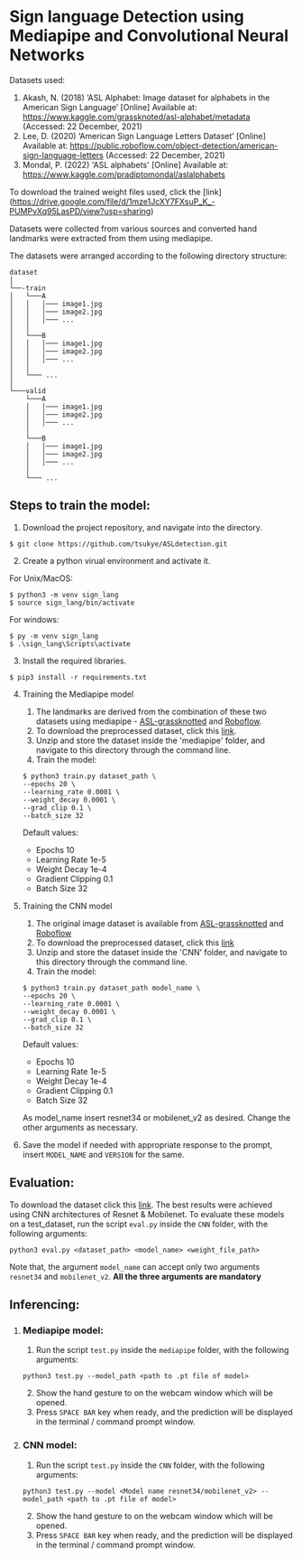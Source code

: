 # **Sign language Detection using Mediapipe and Convolutional Neural Networks**

Datasets used:
1. Akash, N. (2018) ‘ASL Alphabet: Image dataset for alphabets in the American Sign Language’ [Online] Available at: https://www.kaggle.com/grassknoted/asl-alphabet/metadata (Accessed: 22 December, 2021)
2. Lee, D. (2020) ‘American Sign Language Letters Dataset’  [Online] Available at: https://public.roboflow.com/object-detection/american-sign-language-letters (Accessed: 22 December, 2021)
3. Mondal, P. (2022) 'ASL alphabets' [Online] Available at: https://www.kaggle.com/pradiptomondal/aslalphabets

To download the trained weight files used, click the [link] (https://drive.google.com/file/d/1mze1JcXY7FXsuP_K_-PUMPvXq95LasPD/view?usp=sharing)


Datasets were collected from various sources and converted hand landmarks were extracted from them using mediapipe.

The datasets were arranged according to the following directory structure:

```
dataset
│    
└──-train  
│   └───A
│   │   │─── image1.jpg
│   │   │─── image2.jpg
│   │   │─── ...
│   │
│   └───B
│   │   │─── image1.jpg
│   │   │─── image2.jpg
│   │   │─── ...
│   │
│   └─── ...
│
└───valid
    └───A
    │   │─── image1.jpg
    │   │─── image2.jpg
    │   │─── ...
    │
    └───B
    │   │─── image1.jpg
    │   │─── image2.jpg
    │   │─── ...
    │
    └─── ...
```

## Steps to train the model:
1. Download the project repository, and navigate into the directory.
```
$ git clone https://github.com/tsukye/ASLdetection.git
```

2. Create a python virual environment and activate it.


For Unix/MacOS:
```
$ python3 -m venv sign_lang
$ source sign_lang/bin/activate
```
For windows:
```
$ py -m venv sign_lang
$ .\sign_lang\Scripts\activate
```

3. Install the required libraries.
```
$ pip3 install -r requirements.txt
```

4. Training the Mediapipe model
    1. The landmarks are derived from the combination of these two datasets using mediapipe - [ASL-grassknotted](https://www.kaggle.com/grassknoted/asl-alphabet) and [Roboflow](https://public.roboflow.com/object-detection/american-sign-language-letters/1).
    2. To download the preprocessed dataset, click this [link](https://drive.google.com/file/d/1n4YaAflCbuL8k6EEh7oGDQ_8C8Ml42Op/view?usp=sharing).
    3. Unzip and store the dataset inside the 'mediapipe' folder, and navigate to this directory through the command line.
    4. Train the model:
    ```
    $ python3 train.py dataset_path \
    --epochs 20 \
    --learning_rate 0.0001 \
    --weight_decay 0.0001 \
    --grad_clip 0.1 \
    --batch_size 32
    ```
    Default values:
    -   Epochs 10
    -   Learning Rate 1e-5
    -   Weight Decay 1e-4
    -   Gradient Clipping 0.1
    -   Batch Size 32

5. Training the CNN model
    1. The original image dataset is available from [ASL-grassknotted](https://www.kaggle.com/grassknoted/asl-alphabet) and [Roboflow](https://public.roboflow.com/object-detection/american-sign-language-letters/1)
    2. To download the preprocessed dataset, click this [link](https://drive.google.com/file/d/1-BiUjZuo6zE2QJTLEb2XqqGucWQ1O0vg/view?usp=sharing)
    3. Unzip and store the dataset inside the 'CNN' folder, and navigate to this directory through the command line.
    4. Train the model:
    ```
    $ python3 train.py dataset_path model_name \
    --epochs 20 \
    --learning_rate 0.0001 \
    --weight_decay 0.0001 \
    --grad_clip 0.1 \
    --batch_size 32
    ```
    Default values:
    -   Epochs 10
    -   Learning Rate 1e-5
    -   Weight Decay 1e-4
    -   Gradient Clipping 0.1
    -   Batch Size 32

    As model_name insert resnet34 or mobilenet_v2 as desired. Change the other arguments as necessary.

6. Save the model if needed with appropriate response to the prompt, insert ```MODEL_NAME``` and ```VERSION``` for the same.



## Evaluation:
To download the dataset click this [link](https://drive.google.com/file/d/1ick5XIMRIcSuzekz5-zudHbiz7Yebxnz/view?usp=sharing).
The best results were achieved using CNN architectures of Resnet & Mobilenet.
To evaluate these models on a test_dataset, run the script ```eval.py``` inside the ```CNN``` folder, with the following arguments:
```
python3 eval.py <dataset_path> <model_name> <weight_file_path>
```
Note that, the argument ```model_name``` can accept only two arguments ```resnet34``` and ```mobilenet_v2```.
**All the three arguments are mandatory**



## Inferencing:

1. ### Mediapipe model:
    1. Run the script ```test.py``` inside the ```mediapipe``` folder, with the following arguments:
    ```
    python3 test.py --model_path <path to .pt file of model>
    ```

    2. Show the hand gesture to on the webcam window which will be opened. 
    3. Press ``SPACE BAR`` key when ready, and the prediction will be displayed in the terminal / command prompt window.


2. ### CNN model:
    1. Run the script ```test.py``` inside the ```CNN``` folder, with the following arguments:
    ```
    python3 test.py --model <Model name resnet34/mobilenet_v2> --model_path <path to .pt file of model>
    ```

    2. Show the hand gesture to on the webcam window which will be opened. 
    3. Press ``SPACE BAR`` key when ready, and the prediction will be displayed in the terminal / command prompt window.



